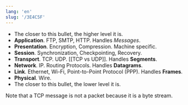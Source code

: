 ```yaml
---
lang: 'en'
slug: '/3E4C5F'
---
```


- The closer to this bullet, the higher level it is.
- **Application**. FTP, SMTP, HTTP. Handles _Messages_.
- **Presentation**. Encryption, Compression. Machine specific.
- **Session**. Synchronization, Checkpointing, Recovery.
- **Transport**. TCP. UDP. [[TCP vs UDP]]. Handles **Segments**.
- **Network**. IP. Routing Protocols. Handles **Datagrams**.
- **Link**. Ethernet, Wi-Fi, Point-to-Point Protocol (PPP). Handles **Frames**.
- **Physical**. Wire.
- The closer to this bullet, the lower level it is.

Note that a TCP message is not a packet because it is a byte stream.

